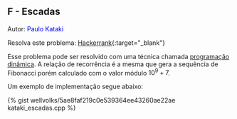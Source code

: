 ## F - Escadas
<div id="escadas"></div>

Autor: <font color = "blue">Paulo Kataki</font>

Resolva este problema: [Hackerrank][hackerrank-f]{:target="_blank"}

Esse problema pode ser resolvido com uma técnica chamada [programação dinâmica]. A relação de recorrência é a mesma que gera a  sequência de Fibonacci porém calculado com o valor módulo $10^9 + 7$.

Um exemplo de implementação segue abaixo:

{% gist wellvolks/5ae8faf219c0e539364ee43260ae22ae kataki_escadas.cpp %}

[programação dinâmica]: https://pt.wikipedia.org/wiki/Programa%C3%A7%C3%A3o_din%C3%A2mica
[hackerrank-f]: https://www.hackerrank.com/contests/2-competicao-de-programacao-infufg-20182/challenges/escadas
